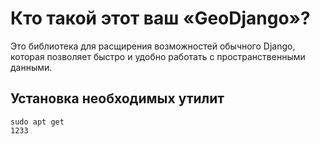 # Кто такой этот ваш «GeoDjango»?
Это библиотека для расщирения возможностей обычного Django, которая позволяет быстро и удобно работать с пространственными данными.

## Установка необходимых утилит
```
sudo apt get
1233
```
